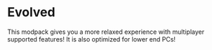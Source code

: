 # Evolved
This modpack gives you a more relaxed experience with multiplayer supported features! It is also optimized for lower end PCs!
